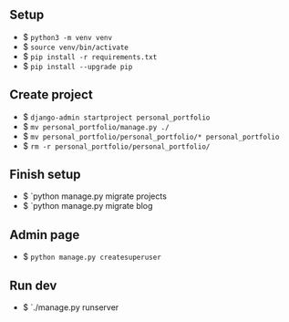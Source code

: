 ## Setup
- $ `python3 -m venv venv`
- $ `source venv/bin/activate`
- $ `pip install -r requirements.txt`
- $ `pip install --upgrade pip`

## Create project
- $ `django-admin startproject personal_portfolio`
- $ `mv personal_portfolio/manage.py ./`
- $ `mv personal_portfolio/personal_portfolio/* personal_portfolio`
- $ `rm -r personal_portfolio/personal_portfolio/`

## Finish setup
- $ `python manage.py migrate projects
- $ `python manage.py migrate blog

## Admin page
- $ `python manage.py createsuperuser`

## Run dev
- $ `./manage.py runserver
